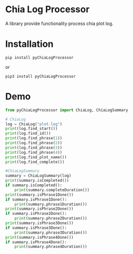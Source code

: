 # Chia Log Processor

A library provide functionality process chia plot log.

# Installation

```shell script
pip install pyChiaLogProcessor
```

or

```shell script
pip3 install pyChiaLogProcessor
```


# Demo

```python
from pyChiaLogProcessor import ChiaLog, ChiaLogSummary

# ChiaLog
log = ChiaLog("plot.log")
print(log.find_start())
print(log.find_id())
print(log.find_phrase(1))
print(log.find_phrase(2))
print(log.find_phrase(3))
print(log.find_phrase(4))
print(log.find_plot_name())
print(log.find_complete())

#ChiaLogSummary
summary = ChiaLogSummary(log)
print(summary.isCompleted())
if summary.isCompleted():
    print(summary.completeDuration())
print(summary.isPhrase1Done())
if summary.isPhrase1Done():
    print(summary.phrase1Duration())
print(summary.isPhrase2Done())
if summary.isPhrase2Done():
    print(summary.phrase2Duration())
print(summary.isPhrase3Done())
if summary.isPhrase3Done():
    print(summary.phrase3Duration())
print(summary.isPhrase4Done())
if summary.isPhrase4Done():
    print(summary.phrase4Duration())

```